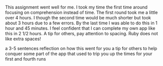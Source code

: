 This assignment went well for me. I took my time the first time around focusing on comprehension instead of time. The first round took me a little over 4 hours. I though the second time would be much shorter but took about 3 hours due to a few errors. By the last time I was able to do this in 1 hour and 45 minutes. I feel confident that I can complete my own app like this in 2 1/2 hours. A tip for others, pay attention to spacing. Ruby does not like extra spaces!


a 3-5 sentences reflection on how this went for you
a tip for others to help conquer some part of the app that used to trip you up
the times for your first and fourth runs
